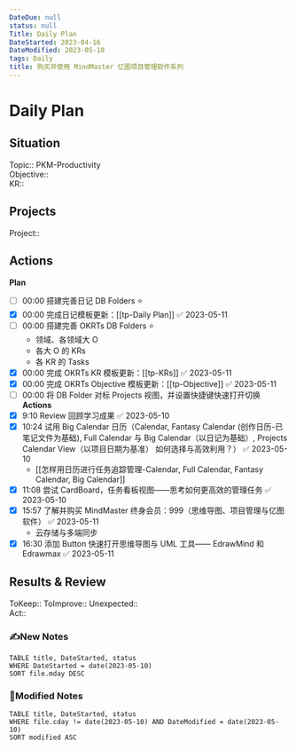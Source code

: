 ```yaml
---
DateDue: null
status: null
Title: Daily Plan
DateStarted: 2023-04-16
DateModified: 2023-05-10
tags: Daily
title: 购买并使用 MindMaster 亿图项目管理软件系列
---
```

# Daily Plan
## Situation
Topic:: PKM-Productivity  
Objective::  
KR::
## Projects
Project:: 
## Actions
**Plan**
- [ ] 00:00 搭建完善日记 DB Folders ⭐
- [x] 00:00 完成日记模板更新：[[tp-Daily Plan]] ✅ 2023-05-11
- [ ] 00:00 搭建完善 OKRTs DB Folders ⭐
	- 领域、各领域大 O
	- 各大 O 的 KRs
	- 各 KR 的 Tasks
- [x] 00:00 完成 OKRTs KR 模板更新：[[tp-KRs]] ✅ 2023-05-11
- [x] 00:00 完成 OKRTs Objective 模板更新：[[tp-Objective]] ✅ 2023-05-11
- [ ] 00:00 将 DB Folder 对标 Projects 视图，并设置快捷键快速打开切换  
**Actions**
- [x] 9:10 Review 回顾学习成果 ✅ 2023-05-10
- [x] 10:24 试用 Big Calendar 日历（Calendar,  Fantasy Calendar (创作日历-已笔记文件为基础), Full Calendar 与 Big Calendar（以日记为基础）, Projects Calendar View（以项目日期为基准） 如何选择与高效利用？） ✅ 2023-05-10
	- [[怎样用日历进行任务追踪管理-Calendar, Full Calendar, Fantasy Calendar, Big Calendar]]
- [x] 11:08 尝试 CardBoard，任务看板视图——思考如何更高效的管理任务 ✅ 2023-05-10
- [x] 15:57 了解并购买 MindMaster 终身会员：999（思维导图、项目管理与亿图软件） ✅ 2023-05-11
	- 云存储与多端同步
- [x] 16:30 添加 Button 快速打开思维导图与 UML 工具—— EdrawMind 和 Edrawmax ✅ 2023-05-11
## Results & Review
ToKeep::
ToImprove::
Unexpected::  
Act::
### ✍️New Notes

```dataview
TABLE title, DateStarted, status
WHERE DateStarted = date(2023-05-10)
SORT file.mday DESC
```

### 📝Modified Notes

```dataview
TABLE title, DateStarted, status
WHERE file.cday != date(2023-05-10) AND DateModified = date(2023-05-10)
SORT modified ASC
```

